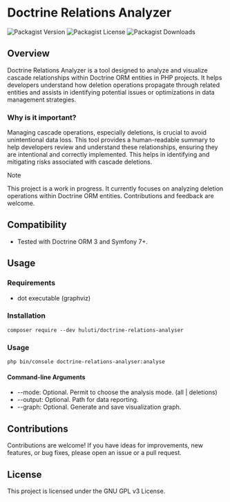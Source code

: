 # Doctrine Relations Analyzer

![Packagist Version](https://img.shields.io/packagist/v/huluti/!%5BPackagist%20Downloads%5D(https%3A%2F%2Fimg.shields.io%2Fpackagist%2F%3Ainterval%2Fhuluti%2Fdoctrine-relations-analyser))
![Packagist License](https://img.shields.io/packagist/l/%20huluti/doctrine-relations-analyser)
![Packagist Downloads](https://img.shields.io/packagist/:interval/huluti/doctrine-relations-analyser)

## Overview

Doctrine Relations Analyzer is a tool designed to analyze and visualize cascade relationships within Doctrine ORM entities in PHP projects. It helps developers understand how deletion operations propagate through related entities and assists in identifying potential issues or optimizations in data management strategies.

### Why is it important?

Managing cascade operations, especially deletions, is crucial to avoid unintentional data loss. This tool provides a human-readable summary to help developers review and understand these relationships, ensuring they are intentional and correctly implemented. This helps in identifying and mitigating risks associated with cascade deletions.

> [!NOTE]  
> This project is a work in progress. It currently focuses on analyzing deletion operations within Doctrine ORM entities. Contributions and feedback are welcome.

## Compatibility

- Tested with Doctrine ORM 3 and Symfony 7+.

## Usage

### Requirements

- dot executable (graphviz)

### Installation

    composer require --dev huluti/doctrine-relations-analyser

### Usage

    php bin/console doctrine-relations-analyser:analyse

#### Command-line Arguments

- --mode: Optional. Permit to choose the analysis mode. (all | deletions)
- --output: Optional. Path for data reporting.
- --graph: Optional. Generate and save visualization graph.

## Contributions

Contributions are welcome! If you have ideas for improvements, new features, or bug fixes, please open an issue or a pull request.

## License

This project is licensed under the GNU GPL v3 License.